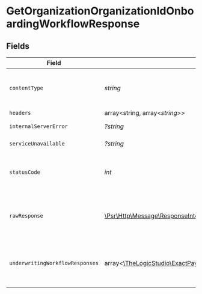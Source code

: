 # GetOrganizationOrganizationIdOnboardingWorkflowResponse


## Fields

| Field                                                                                                                                  | Type                                                                                                                                   | Required                                                                                                                               | Description                                                                                                                            |
| -------------------------------------------------------------------------------------------------------------------------------------- | -------------------------------------------------------------------------------------------------------------------------------------- | -------------------------------------------------------------------------------------------------------------------------------------- | -------------------------------------------------------------------------------------------------------------------------------------- |
| `contentType`                                                                                                                          | *string*                                                                                                                               | :heavy_check_mark:                                                                                                                     | HTTP response content type for this operation                                                                                          |
| `headers`                                                                                                                              | array<string, array<*string*>>                                                                                                         | :heavy_minus_sign:                                                                                                                     | N/A                                                                                                                                    |
| `internalServerError`                                                                                                                  | *?string*                                                                                                                              | :heavy_minus_sign:                                                                                                                     | **Internal Server Error**<br/>                                                                                                         |
| `serviceUnavailable`                                                                                                                   | *?string*                                                                                                                              | :heavy_minus_sign:                                                                                                                     | **Service Unavailable**<br/>                                                                                                           |
| `statusCode`                                                                                                                           | *int*                                                                                                                                  | :heavy_check_mark:                                                                                                                     | HTTP response status code for this operation                                                                                           |
| `rawResponse`                                                                                                                          | [\Psr\Http\Message\ResponseInterface](https://www.php-fig.org/psr/psr-7/#33-psrhttpmessageresponseinterface)                           | :heavy_minus_sign:                                                                                                                     | Raw HTTP response; suitable for custom response parsing                                                                                |
| `underwritingWorkflowResponses`                                                                                                        | array<[\TheLogicStudio\ExactPayments\Models\Shared\UnderwritingWorkflowResponse](../../models/shared/UnderwritingWorkflowResponse.md)> | :heavy_minus_sign:                                                                                                                     | List of the active underwriting workflows of the PayFac.                                                                               |